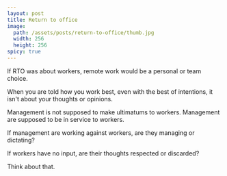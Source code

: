 ```yaml
---
layout: post
title: Return to office
image:
  path: /assets/posts/return-to-office/thumb.jpg
  width: 256
  height: 256
spicy: true
---
```


If RTO was about workers, remote work would be a personal or team choice. 

When you are told how you work best, even with the best of intentions, it isn't
about your thoughts or opinions.

Management is not supposed to make ultimatums to workers. Management are
supposed to be in service to workers.

If management are working against workers, are they managing or dictating?

If workers have no input, are their thoughts respected or discarded?

Think about that.